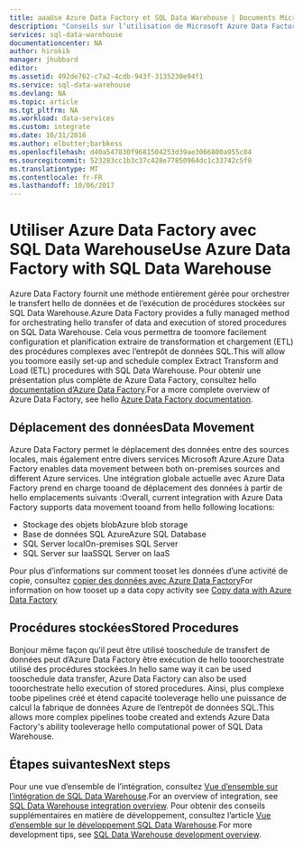 ```yaml
---
title: aaaUse Azure Data Factory et SQL Data Warehouse | Documents Microsoft
description: "Conseils sur l’utilisation de Microsoft Azure Data Factory avec Microsoft Azure SQL Data Warehouse, dans le cadre du développement de solutions."
services: sql-data-warehouse
documentationcenter: NA
author: hirokib
manager: jhubbard
editor: 
ms.assetid: 492de762-c7a2-4cdb-943f-3135230e94f1
ms.service: sql-data-warehouse
ms.devlang: NA
ms.topic: article
ms.tgt_pltfrm: NA
ms.workload: data-services
ms.custom: integrate
ms.date: 10/31/2016
ms.author: elbutter;barbkess
ms.openlocfilehash: d40a547830f9681504253d39ae3066800a955c04
ms.sourcegitcommit: 523283cc1b3c37c428e77850964dc1c33742c5f0
ms.translationtype: MT
ms.contentlocale: fr-FR
ms.lasthandoff: 10/06/2017
---
```

# <a name="use-azure-data-factory-with-sql-data-warehouse"></a><span data-ttu-id="759a6-103">Utiliser Azure Data Factory avec SQL Data Warehouse</span><span class="sxs-lookup"><span data-stu-id="759a6-103">Use Azure Data Factory with SQL Data Warehouse</span></span>
<span data-ttu-id="759a6-104">Azure Data Factory fournit une méthode entièrement gérée pour orchestrer le transfert hello de données et de l’exécution de procédures stockées sur SQL Data Warehouse.</span><span class="sxs-lookup"><span data-stu-id="759a6-104">Azure Data Factory provides a fully managed method for orchestrating hello transfer of data and execution of stored procedures on SQL Data Warehouse.</span></span>  <span data-ttu-id="759a6-105">Cela vous permettra de toomore facilement configuration et planification extraire de transformation et chargement (ETL) des procédures complexes avec l’entrepôt de données SQL.</span><span class="sxs-lookup"><span data-stu-id="759a6-105">This will allow you toomore easily set-up and schedule complex Extract Transform and Load (ETL) procedures with SQL Data Warehouse.</span></span> <span data-ttu-id="759a6-106">Pour obtenir une présentation plus complète de Azure Data Factory, consultez hello [documentation d’Azure Data Factory][Azure Data Factory documentation].</span><span class="sxs-lookup"><span data-stu-id="759a6-106">For a more complete overview of Azure Data Factory, see hello [Azure Data Factory documentation][Azure Data Factory documentation].</span></span>

## <a name="data-movement"></a><span data-ttu-id="759a6-107">Déplacement des données</span><span class="sxs-lookup"><span data-stu-id="759a6-107">Data Movement</span></span>
<span data-ttu-id="759a6-108">Azure Data Factory permet le déplacement des données entre des sources locales, mais également entre divers services Microsoft Azure.</span><span class="sxs-lookup"><span data-stu-id="759a6-108">Azure Data Factory enables data movement between both on-premises sources and different Azure services.</span></span>  <span data-ttu-id="759a6-109">Une intégration globale actuelle avec Azure Data Factory prend en charge tooand de déplacement des données à partir de hello emplacements suivants :</span><span class="sxs-lookup"><span data-stu-id="759a6-109">Overall, current integration with Azure Data Factory supports data movement tooand from hello following locations:</span></span>

* <span data-ttu-id="759a6-110">Stockage des objets blob</span><span class="sxs-lookup"><span data-stu-id="759a6-110">Azure blob storage</span></span>
* <span data-ttu-id="759a6-111">Base de données SQL Azure</span><span class="sxs-lookup"><span data-stu-id="759a6-111">Azure SQL Database</span></span>
* <span data-ttu-id="759a6-112">SQL Server local</span><span class="sxs-lookup"><span data-stu-id="759a6-112">On-premises SQL Server</span></span>
* <span data-ttu-id="759a6-113">SQL Server sur IaaS</span><span class="sxs-lookup"><span data-stu-id="759a6-113">SQL Server on IaaS</span></span>

<span data-ttu-id="759a6-114">Pour plus d’informations sur comment tooset les données d’une activité de copie, consultez [copier des données avec Azure Data Factory][Copy data with Azure Data Factory]</span><span class="sxs-lookup"><span data-stu-id="759a6-114">For information on how tooset up a data copy activity see [Copy data with Azure Data Factory][Copy data with Azure Data Factory]</span></span>

## <a name="stored-procedures"></a><span data-ttu-id="759a6-115">Procédures stockées</span><span class="sxs-lookup"><span data-stu-id="759a6-115">Stored Procedures</span></span>
 <span data-ttu-id="759a6-116">Bonjour même façon qu’il peut être utilisé tooschedule de transfert de données peut d’Azure Data Factory être exécution de hello tooorchestrate utilisé des procédures stockées.</span><span class="sxs-lookup"><span data-stu-id="759a6-116">In hello same way it can be used tooschedule data transfer, Azure Data Factory can also be used tooorchestrate hello execution of stored procedures.</span></span>  <span data-ttu-id="759a6-117">Ainsi, plus complexe toobe pipelines créé et étend capacité tooleverage hello une puissance de calcul la fabrique de données Azure de l’entrepôt de données SQL.</span><span class="sxs-lookup"><span data-stu-id="759a6-117">This allows more complex pipelines toobe created and extends Azure Data Factory's ability tooleverage hello computational power of SQL Data Warehouse.</span></span>

## <a name="next-steps"></a><span data-ttu-id="759a6-118">Étapes suivantes</span><span class="sxs-lookup"><span data-stu-id="759a6-118">Next steps</span></span>
<span data-ttu-id="759a6-119">Pour une vue d’ensemble de l’intégration, consultez [Vue d’ensemble sur l’intégration de SQL Data Warehouse][SQL Data Warehouse integration overview].</span><span class="sxs-lookup"><span data-stu-id="759a6-119">For an overview of integration, see [SQL Data Warehouse integration overview][SQL Data Warehouse integration overview].</span></span>
<span data-ttu-id="759a6-120">Pour obtenir des conseils supplémentaires en matière de développement, consultez l’article [Vue d’ensemble sur le développement SQL Data Warehouse][SQL Data Warehouse development overview].</span><span class="sxs-lookup"><span data-stu-id="759a6-120">For more development tips, see [SQL Data Warehouse development overview][SQL Data Warehouse development overview].</span></span>

<!--Image references-->

<!--Article references-->

[Copy data with Azure Data Factory]: ../data-factory/data-factory-data-movement-activities.md
[SQL Data Warehouse development overview]: ./sql-data-warehouse-overview-develop.md
[SQL Data Warehouse integration overview]: ./sql-data-warehouse-overview-integrate.md

<!--MSDN references-->

<!--Other Web references-->
[Azure Data Factory documentation]:https://azure.microsoft.com/documentation/services/data-factory/

